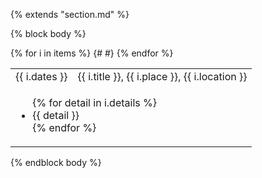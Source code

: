 {% extends "section.md" %}

{% block body %}
<table class="table table-sm">
{% for i in items %}
<tr class="row">
  <td class="col-3 col-md-2">{{ i.dates }}</td>
  <td class="col-9 col-md-10">{{ i.title }}, {{ i.place }}, {{ i.location }}</td>
</tr>
<tr>
  {#
  <td colspan="100%">
    <ul>
      {% for detail in i.details %}
        <li markdown="1">
        {{ detail }}
        </li>
      {% endfor %}
    </ul>
  </td>
  #}
</tr>
{% endfor %}
</table>
{% endblock body %}
